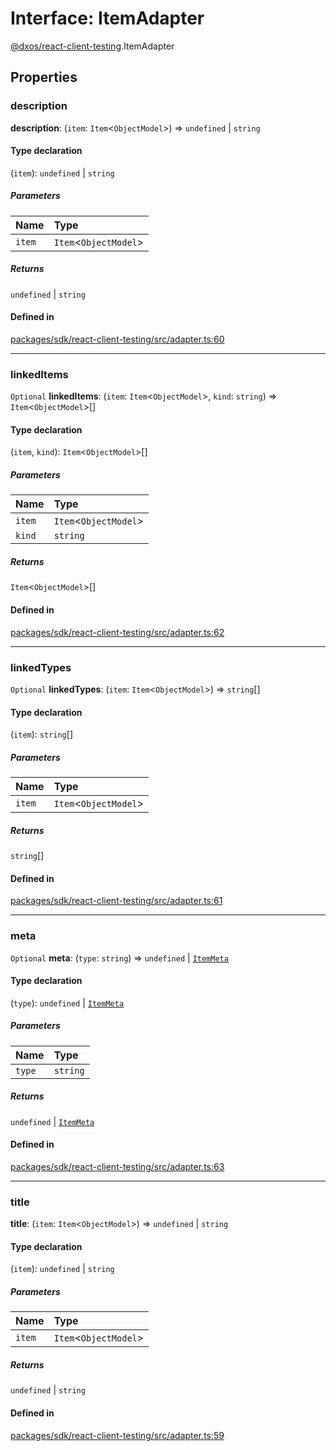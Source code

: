 # Interface: ItemAdapter

[@dxos/react-client-testing](../modules/dxos_react_client_testing.md).ItemAdapter

## Properties

### description

 **description**: (`item`: `Item`<`ObjectModel`\>) => `undefined` \| `string`

#### Type declaration

(`item`): `undefined` \| `string`

##### Parameters

| Name | Type |
| :------ | :------ |
| `item` | `Item`<`ObjectModel`\> |

##### Returns

`undefined` \| `string`

#### Defined in

[packages/sdk/react-client-testing/src/adapter.ts:60](https://github.com/dxos/dxos/blob/db8188dae/packages/sdk/react-client-testing/src/adapter.ts#L60)

___

### linkedItems

 `Optional` **linkedItems**: (`item`: `Item`<`ObjectModel`\>, `kind`: `string`) => `Item`<`ObjectModel`\>[]

#### Type declaration

(`item`, `kind`): `Item`<`ObjectModel`\>[]

##### Parameters

| Name | Type |
| :------ | :------ |
| `item` | `Item`<`ObjectModel`\> |
| `kind` | `string` |

##### Returns

`Item`<`ObjectModel`\>[]

#### Defined in

[packages/sdk/react-client-testing/src/adapter.ts:62](https://github.com/dxos/dxos/blob/db8188dae/packages/sdk/react-client-testing/src/adapter.ts#L62)

___

### linkedTypes

 `Optional` **linkedTypes**: (`item`: `Item`<`ObjectModel`\>) => `string`[]

#### Type declaration

(`item`): `string`[]

##### Parameters

| Name | Type |
| :------ | :------ |
| `item` | `Item`<`ObjectModel`\> |

##### Returns

`string`[]

#### Defined in

[packages/sdk/react-client-testing/src/adapter.ts:61](https://github.com/dxos/dxos/blob/db8188dae/packages/sdk/react-client-testing/src/adapter.ts#L61)

___

### meta

 `Optional` **meta**: (`type`: `string`) => `undefined` \| [`ItemMeta`](../types/dxos_react_client_testing.ItemMeta.md)

#### Type declaration

(`type`): `undefined` \| [`ItemMeta`](../types/dxos_react_client_testing.ItemMeta.md)

##### Parameters

| Name | Type |
| :------ | :------ |
| `type` | `string` |

##### Returns

`undefined` \| [`ItemMeta`](../types/dxos_react_client_testing.ItemMeta.md)

#### Defined in

[packages/sdk/react-client-testing/src/adapter.ts:63](https://github.com/dxos/dxos/blob/db8188dae/packages/sdk/react-client-testing/src/adapter.ts#L63)

___

### title

 **title**: (`item`: `Item`<`ObjectModel`\>) => `undefined` \| `string`

#### Type declaration

(`item`): `undefined` \| `string`

##### Parameters

| Name | Type |
| :------ | :------ |
| `item` | `Item`<`ObjectModel`\> |

##### Returns

`undefined` \| `string`

#### Defined in

[packages/sdk/react-client-testing/src/adapter.ts:59](https://github.com/dxos/dxos/blob/db8188dae/packages/sdk/react-client-testing/src/adapter.ts#L59)
